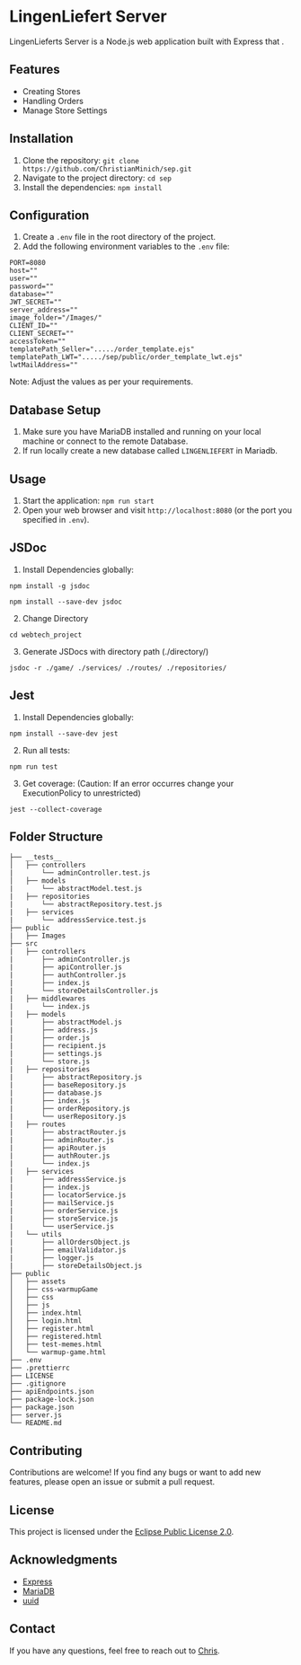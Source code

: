 # LingenLiefert Server

LingenLieferts Server is a Node.js web application built with Express that .

## Features

- Creating Stores
- Handling Orders
- Manage Store Settings

## Installation

1. Clone the repository: `git clone https://github.com/ChristianMinich/sep.git`
2. Navigate to the project directory: `cd sep`
3. Install the dependencies: `npm install`

## Configuration

1. Create a `.env` file in the root directory of the project.
2. Add the following environment variables to the `.env` file:

```
PORT=8080
host=""
user=""
password=""
database=""
JWT_SECRET=""
server_address=""
image_folder="/Images/"
CLIENT_ID=""
CLIENT_SECRET=""
accessToken=""
templatePath_Seller="...../order_template.ejs"
templatePath_LWT="...../sep/public/order_template_lwt.ejs"
lwtMailAddress=""
```

Note: Adjust the values as per your requirements.

## Database Setup

1. Make sure you have MariaDB installed and running on your local machine or connect to the remote Database.
2. If run locally create a new database called `LINGENLIEFERT` in Mariadb.

## Usage

1. Start the application: `npm run start`
2. Open your web browser and visit `http://localhost:8080` (or the port you specified in `.env`).

## JSDoc

1. Install Dependencies globally:

```
npm install -g jsdoc
```
```
npm install --save-dev jsdoc
```
2. Change Directory 
```
cd webtech_project
```
3. Generate JSDocs with directory path (./directory/)
```
jsdoc -r ./game/ ./services/ ./routes/ ./repositories/
```
## Jest

1. Install Dependencies globally:
```
npm install --save-dev jest
```
2. Run all tests:
```
npm run test
```
3. Get coverage: (Caution: If an error occurres change your ExecutionPolicy to unrestricted)
```
jest --collect-coverage
```
## Folder Structure

```
├── __tests__
│   ├── controllers
|       └── adminController.test.js
│   ├── models
|       └── abstractModel.test.js
|   ├── repositories
|       └── abstractRepository.test.js
|   ├── services
|       └── addressService.test.js
├── public
|   ├── Images
├── src
|   ├── controllers
|       ├── adminController.js
|       ├── apiController.js
|       ├── authController.js
|       ├── index.js
|       └── storeDetailsController.js
|   ├── middlewares
|       └── index.js
|   ├── models
|       ├── abstractModel.js
|       ├── address.js
|       ├── order.js
|       ├── recipient.js
|       ├── settings.js
|       └── store.js
|   ├── repositories
|       ├── abstractRepository.js
|       ├── baseRepository.js
|       ├── database.js
|       ├── index.js
|       ├── orderRepository.js
|       └── userRepository.js
|   ├── routes
|       ├── abstractRouter.js
|       ├── adminRouter.js
|       ├── apiRouter.js
|       ├── authRouter.js
|       └── index.js
|   ├── services
|       ├── addressService.js
|       ├── index.js
|       ├── locatorService.js
|       ├── mailService.js
|       ├── orderService.js
|       ├── storeService.js
|       └── userService.js
|   └── utils
|       ├── allOrdersObject.js
|       ├── emailValidator.js
|       ├── logger.js
|       ├── storeDetailsObject.js
├── public
│   ├── assets
│   ├── css-warmupGame
│   ├── css
│   ├── js
│   ├── index.html
│   ├── login.html
│   ├── register.html
│   ├── registered.html
│   ├── test-memes.html
│   └── warmup-game.html
├── .env
├── .prettierrc
├── LICENSE
├── .gitignore
├── apiEndpoints.json
├── package-lock.json
├── package.json
├── server.js
└── README.md
```

## Contributing

Contributions are welcome! If you find any bugs or want to add new features, please open an issue or submit a pull request.

## License

This project is licensed under the [Eclipse Public License 2.0](https://github.com/ChristianMinich/sep/blob/main/LICENSE).

## Acknowledgments

- [Express](https://expressjs.com/)
- [MariaDB](https://mariadb.org/)
- [uuid](https://www.npmjs.com/package/uuid)

## Contact

If you have any questions, feel free to reach out to [Chris](mailto:christian.minich@hs-osnabrueck.de).

